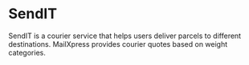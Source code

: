 # SendIT
SendIT is a courier service that helps users deliver parcels to different destinations. MailXpress provides courier quotes based on weight categories.
